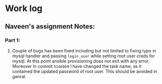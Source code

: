 # Work log

## Naveen's assignment  Notes:
### Part 1:
1. Couple of bugs has been fixed including but not limited to fixing typo in mysql handler and passing `login_user` while setting root user creds for mysql. At this point ansible provisioning does not exit with any error. Moreover in commit `514ebb9` I have changed the task name, as it contained the updated password of root user. This should be avoided in genral.